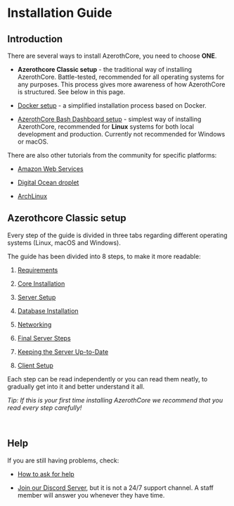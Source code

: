 # Installation Guide

## Introduction

There are several ways to install AzerothCore, you need to choose **ONE**.

- **Azerothcore Classic setup** - the traditional way of installing AzerothCore. Battle-tested, recommended for all operating systems for any purposes. This process gives more awareness of how AzerothCore is structured. See below in this page.

- [Docker setup](Install-with-Docker.md) - a simplified installation process based on Docker.

- [AzerothCore Bash Dashboard setup](ac-dashboard-core-installation.md) - simplest way of installing AzerothCore, recommended for **Linux** systems for both local development and production. Currently not recommended for Windows or macOS.

There are also other tutorials from the community for specific platforms:

- [Amazon Web Services](aws-tutorial.md)

- [Digital Ocean droplet](digital-ocean-video-tutorial.md)

- [ArchLinux](arch-linux.md)

## Azerothcore Classic setup

Every step of the guide is divided in three tabs regarding different operating systems (Linux, macOS and Windows).

The guide has been divided into 8 steps, to make it more readable:

1. [Requirements](requirements.md)

1. [Core Installation](core-installation.md)

1. [Server Setup](server-setup.md)

1. [Database Installation](database-installation.md)

1. [Networking](networking.md)

1. [Final Server Steps](final-server-steps.md)

1. [Keeping the Server Up-to-Date](keeping-the-server-up-to-date.md)

1. [Client Setup](client-setup.md)

Each step can be read independently or you can read them neatly, to gradually get into it and better understand it all.

*Tip: If this is your first time installing AzerothCore we recommend that you read every step carefully!*

<br>

## Help

If you are still having problems, check:

* [How to ask for help](How-to-ask-for-help.md)

* [Join our Discord Server](https://discord.gg/gkt4y2x), but it is not a 24/7 support channel. A staff member will answer you whenever they have time.
